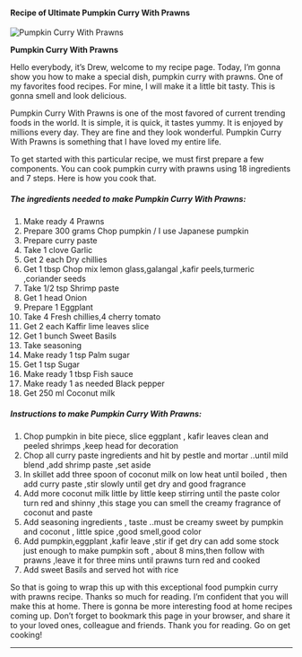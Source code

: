             

#### Recipe of Ultimate Pumpkin Curry With Prawns

![Pumpkin Curry With Prawns](https://img-global.cpcdn.com/recipes/4812665675317248/751x532cq70/pumpkin-curry-with-prawns-recipe-main-photo.jpg)

**Pumpkin Curry With Prawns**

Hello everybody, it’s Drew, welcome to my recipe page. Today, I’m gonna show you how to make a special dish, pumpkin curry with prawns. One of my favorites food recipes. For mine, I will make it a little bit tasty. This is gonna smell and look delicious.

Pumpkin Curry With Prawns is one of the most favored of current trending foods in the world. It is simple, it is quick, it tastes yummy. It is enjoyed by millions every day. They are fine and they look wonderful. Pumpkin Curry With Prawns is something that I have loved my entire life.

To get started with this particular recipe, we must first prepare a few components. You can cook pumpkin curry with prawns using 18 ingredients and 7 steps. Here is how you cook that.

##### The ingredients needed to make Pumpkin Curry With Prawns:

1.  Make ready 4 Prawns
2.  Prepare 300 grams Chop pumpkin / I use Japanese pumpkin
3.  Prepare curry paste
4.  Take 1 clove Garlic
5.  Get 2 each Dry chillies
6.  Get 1 tbsp Chop mix lemon glass,galangal ,kafir peels,turmeric ,coriander seeds
7.  Take 1/2 tsp Shrimp paste
8.  Get 1 head Onion
9.  Prepare 1 Eggplant
10.  Take 4 Fresh chillies,4 cherry tomato
11.  Get 2 each Kaffir lime leaves slice
12.  Get 1 bunch Sweet Basils
13.  Take seasoning
14.  Make ready 1 tsp Palm sugar
15.  Get 1 tsp Sugar
16.  Make ready 1 tbsp Fish sauce
17.  Make ready 1 as needed Black pepper
18.  Get 250 ml Coconut milk

##### Instructions to make Pumpkin Curry With Prawns:

1.  Chop pumpkin in bite piece, slice eggplant , kafir leaves clean and peeled shrimps ,keep head for decoration
2.  Chop all curry paste ingredients and hit by pestle and mortar ..until mild blend ,add shrimp paste ,set aside
3.  In skillet add three spoon of coconut milk on low heat until boiled , then add curry paste ,stir slowly until get dry and good fragrance
4.  Add more coconut milk little by little keep stirring until the paste color turn red and shinny ,this stage you can smell the creamy fragrance of coconut and paste
5.  Add seasoning ingredients , taste ..must be creamy sweet by pumpkin and coconut , little spice ,good smell,good color
6.  Add pumpkin,eggplant ,kafir leave ,stir if get dry can add some stock just enough to make pumpkin soft , about 8 mins,then follow with prawns ,leave it for three mins until prawns turn red and cooked
7.  Add sweet Basils and served hot with rice

So that is going to wrap this up with this exceptional food pumpkin curry with prawns recipe. Thanks so much for reading. I’m confident that you will make this at home. There is gonna be more interesting food at home recipes coming up. Don’t forget to bookmark this page in your browser, and share it to your loved ones, colleague and friends. Thank you for reading. Go on get cooking!

* * *